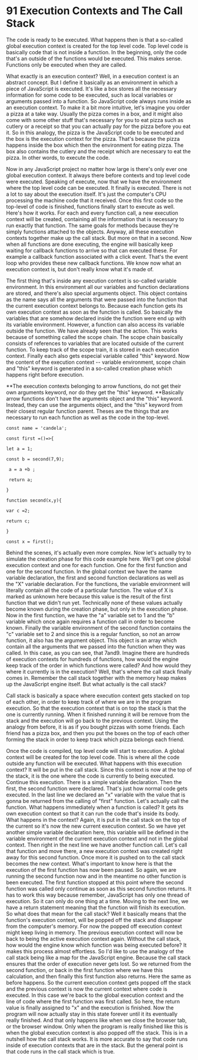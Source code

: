 # 91 Execution Contexts and The Call Stack

The code is ready to be executed. What happens then is that a so-called global execution context is created for the top level code. Top level code is basically code that is not inside a function. In the beginning, only the code that's an outside of the functions would be executed. This makes sense. Functions only be executed when they are called.

What exactly is an execution context? Well, in a execution context is an abstract concept. But I define it basically as an environment in which a piece of JavaScript is executed. It's like a box stores all the necessary information for some code to be executed, such as local variables or arguments passed into a function. So JavaScript code always runs inside as an execution context. To make it a bit more intuitive, let's imagine you order a pizza at a take way. Usually the pizza comes in a box, and it might also come with some other stuff that's necessary for you to eat pizza such as cutlery or a receipt so that you can actually pay for the pizza before you eat it. So in this analogy, the pizza is the JavaScript code to be executed and the box is the execution context for the pizza. That's because the pizza happens inside the box which then the environment for eating pizza. The box also contains the cutlery and the receipt which are necessary to eat the pizza. In other words, to execute the code.

Now in any JavaScript project no matter how large is there's only ever one global execution context. It always there before contexts and top level code were executed. Speaking of execute, now that we have the environment where the top level code can be executed. It finally is executed. There is not a lot to say about the execution itself. It's just the computer's CPU processing the machine code that it received. Once this first code so the top-level of code is finished, functions finally start to execute as well. Here's how it works. For each and every function call, a new execution context will be created, containing all the information that is necessary to run exactly that function. The same goals for methods because they're simply functions attached to the objects. Anyway, all these execution contexts together make up the call stack. But more on that in a second. Now when all functions are done executing, the engine will basically keep waiting for callback functions to arrive so that can executed these. For example a callback function associated with a click event. That's the event loop who provides these new callback functions. We know now what an execution context is, but don't really know what it's made of. 

The first thing that's inside any execution context is so-called variable environment. In this environment all our variables and function declarations are stored, and there's also special arguments object. This object contains as the name says all the arguments that were passed into the function that the current execution context belongs to. Because each function gets its own execution context as soon as the function is called. So basically the variables that are somehow declared inside the function were end up with its variable environment. However, a function can also access its variable outside the function. We have already seen that the action. This works because of something called the scope chain. The scope chain basically consists of references to variables that are located outside of the current function. To keep track of the scope train, it is stored in each execution context. Finally each also gets especial variable called "this" keyword. Now the content of the execution context -- variable environment, scope chain and "this" keyword is generated in a so-called creation phase which happens right before execution.

**The execution contexts belonging to arrow functions, do not get their own arguments keyword, nor do they get the "this" keyword. **Basically arrow functions don't have the arguments object and the "this" keyword. Instead, they can use the arguments object, and the "this" keyword from their closest regular function parent. Theses are the things that are necessary to run each function as well as the code in the top-level.

`const name = 'candela';`

`const first =()=>{`

  `let a = 1;`

  `const b = second(7,9);`

 ` a = a +b ;`

 ` return a;`

`}`

`function second(x,y){`

  `var c =2;`

  `return c;`

`}`

`const x = first();`

Behind the scenes, it's actually even more complex. Now let's actually try to simulate the creation phase for this code example here. We'll get one global execution context and one for each function. One for the first function and one for the second function. In the global context we have the name variable declaration, the first and second function declarations as well as the "X" variable declaration. For the functions, the variable environment will literally contain all the code of a particular function. The value of X is marked as unknown here because this value is the result of the first function that we didn't run yet. Technically none of these values actually become known during the creation phase, but only in the execution phase. Now in the first function, we have the "a" variable set to 1 and the "b" variable which once again requires a function call in order to become known. Finally the variable environment of the second function contains the "c" variable set to 2 and since this is a regular function, so not an arrow function, it also has the argument object. This object is an array which contain all the arguments that we passed into the function when they was called. In this case, as you can see, that 7and9. Imagine there are hundreds of execution contexts for hundreds of functions, how would the engine keep track of the order in which functions were called? And how would they where it currently is in the execution? Well, that's where the call stack finally comes in. Remember the call stack together with the memory heap makes up the JavaScript engine itself. But what actually is the call stack?

Call stack is basically a space where execution context gets stacked on top of each other, in order to keep track of where we are in the program execution. So that the execution context that is on top the stack is that the one is currently running. When it finished running it will be remove from the stack and the execution will go back to the previous context. Using the analogy from before, it is as if you bought pizzas with some friends. Each friend has a pizza box, and then you put the boxes on the top of each other forming the stack in order to keep track which pizza belongs each friend.

Once the code is compiled, top level code will start to execution. A global context will be created for the top level code. This is where all the code outside any function will be executed. What happens with this execution context? It will be put in the call stack. Since this context is now at the top of the stack, it is the one where the code is currently to being executed. Continue this execution. There is a simple variable declaration. Then the first, the second function were declared. That's just how normal code gets executed. In the last line we declared an "x" variable with the value that is gonna be returned from the calling of "first" function. Let's actually call the function. What happens immediately when a function is called? It gets its own execution context so that it can run the code that's inside its body. What happens in the context? Again, it is put in the call stack on the top of the current so it's now the new current execution context. So we have yet another simple variable declaration here, this variable will be defined in the variable environment of the current execution context and not in the global context. Then right in the next line we have another function call. Let's call that function and move there, a new execution context was created right away for this second function. Once more it is pushed on to the call stack becomes the new context. What's important to know here is that the execution of the first function has now been paused. So again, we are running the second function now and in the meantime no other function is been executed. The first function stopped at this point where the second function was called only continue as soon as this second function returns. It has to work this way because remember, JavaScript has only one thread of execution. So it can only do one thing at a time. Moving to the next line, we have a return statement meaning that the function will finish its execution. So what does that mean for the call stack? Well it basically means that the function's execution context, will be popped off the stack and disappear from the computer's memory. For now the popped off execution context might keep living in memory. The previous execution context will now be back to being the active execution context again. Without the call stack, how would the engine know which function was being executed before? It makes this process almost effortless. So I'd like to use the analogy of the call stack being like a map for the JavaScript engine. Because the call stack ensures that the order of execution never gets lost. So we returned from the second function, or back in the first function where we have this calculation, and then finally this first function also returns. Here the same as before happens. So the current execution context gets popped off the stack and the previous context is now the current context where code is executed. In this case we're back to the global execution context and the line of code where the first function was first called. So here, the return value is finally assigned to "x" and the execution is finished. Now the program will now actually stay in this state forever until it its eventually really finished. And that only happens like when we close the browser tab, or the browser window. Only when the program is really finished like this is when the global execution context is also popped off the stack. This is in a nutshell how the call stack works. It is more accurate to say that code runs inside of execution contexts that are in the stack. But the general point is that code runs in the call stack which is true.

